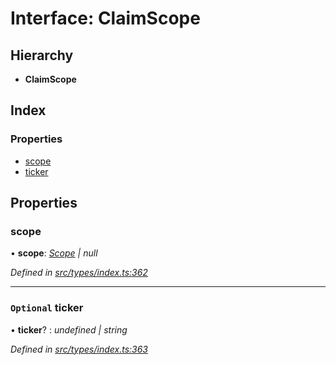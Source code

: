 # Interface: ClaimScope

## Hierarchy

* **ClaimScope**

## Index

### Properties

* [scope](claimscope.md#scope)
* [ticker](claimscope.md#optional-ticker)

## Properties

###  scope

• **scope**: *[Scope](scope.md) | null*

*Defined in [src/types/index.ts:362](https://github.com/PolymathNetwork/polymesh-sdk/blob/23062de4/src/types/index.ts#L362)*

___

### `Optional` ticker

• **ticker**? : *undefined | string*

*Defined in [src/types/index.ts:363](https://github.com/PolymathNetwork/polymesh-sdk/blob/23062de4/src/types/index.ts#L363)*
